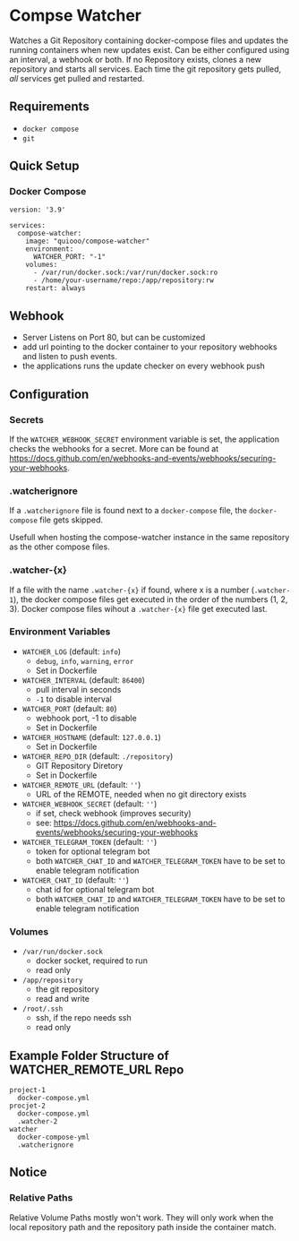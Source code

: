 # Compse Watcher

Watches a Git Repository containing docker-compose files and updates the running containers when new updates exist. Can be either configured using an interval, a webhook or both.
If no Repository exists, clones a new repository and starts all services.
Each time the git repository gets pulled, *all* services get pulled and restarted.

## Requirements

- `docker compose`
- `git`

## Quick Setup

### Docker Compose

```text
version: '3.9'

services:
  compose-watcher:
    image: "quiooo/compose-watcher"
    environment:
      WATCHER_PORT: "-1"
    volumes:
      - /var/run/docker.sock:/var/run/docker.sock:ro
      - /home/your-username/repo:/app/repository:rw
    restart: always
```

## Webhook

- Server Listens on Port 80, but can be customized
- add url pointing to the docker container to your repository webhooks and listen to push events.
- the applications runs the update checker on every webhook push

## Configuration

### Secrets

If the `WATCHER_WEBHOOK_SECRET` environment variable is set, the application checks the webhooks for a secret. More can be found at <https://docs.github.com/en/webhooks-and-events/webhooks/securing-your-webhooks>.

### .watcherignore

If a `.watcherignore` file is found next to a `docker-compose` file, the `docker-compose` file gets skipped.

Usefull when hosting the compose-watcher instance in the same repository as the other compose files.

### .watcher-{x}

If a file with the name `.watcher-{x}` if found, where x is a number (`.watcher-1`), the docker compose files get executed in the order of the numbers (1, 2, 3). Docker compose files wihout a `.watcher-{x}` file get executed last.

### Environment Variables

- `WATCHER_LOG` (default: `info`)
  - `debug`, `info`, `warning`, `error`
  - Set in Dockerfile
- `WATCHER_INTERVAL` (default: `86400`)
  - pull interval in seconds
  - `-1` to disable interval
- `WATCHER_PORT` (default: `80`)
  - webhook port, -1 to disable
  - Set in Dockerfile
- `WATCHER_HOSTNAME` (default: `127.0.0.1`)
  - Set in Dockerfile
- `WATCHER_REPO_DIR` (default: `./repository`)
  - GIT Repository Diretory
  - Set in Dockerfile
- `WATCHER_REMOTE_URL` (default: `''`)
  - URL of the REMOTE, needed when no git directory exists
- `WATCHER_WEBHOOK_SECRET` (default: `''`)
  - if set, check webhook (improves security)
  - see: <https://docs.github.com/en/webhooks-and-events/webhooks/securing-your-webhooks>
- `WATCHER_TELEGRAM_TOKEN` (default: `''`)
  - token for optional telegram bot
  - both `WATCHER_CHAT_ID` and `WATCHER_TELEGRAM_TOKEN` have to be set to enable telegram notification
- `WATCHER_CHAT_ID` (default: `''`)
  - chat id for optional telegram bot
  - both `WATCHER_CHAT_ID` and `WATCHER_TELEGRAM_TOKEN` have to be set to enable telegram notification

### Volumes

- `/var/run/docker.sock`
  - docker socket, required to run
  - read only
- `/app/repository`
  - the git repository
  - read and write
- `/root/.ssh`
  - ssh, if the repo needs ssh
  - read only

## Example Folder Structure of WATCHER_REMOTE_URL Repo

```text
project-1
  docker-compose.yml
procjet-2
  docker-compose.yml
  .watcher-2
watcher
  docker-compose-yml
  .watcherignore
```

## Notice

### Relative Paths

Relative Volume Paths mostly won't work. They will only work when the local repository path and the repository path inside the container match.
